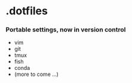 # .dotfiles
### Portable settings, now in version control

* vim
* git
* tmux
* fish
* conda
* (more to come ...)
